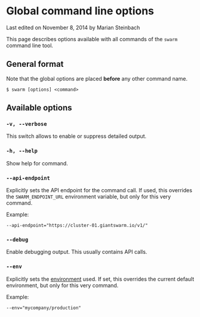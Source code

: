 # Global command line options

<p class="lastmod">Last edited on November 8, 2014 by Marian Steinbach</p>

This page describes options available with all commands of the `swarm` command line tool.

## General format

Note that the global options are placed __before__ any other command name.

    $ swarm [options] <command>

## Available options

### `-v, --verbose`

This switch allows to enable or suppress detailed output.

### `-h, --help`

Show help for command.

### `--api-endpoint`

Explicitly sets the API endpoint for the command call. If used, this overrides the `SWARM_ENDPOINT_URL` environment variable, but only for this very command.

Example:

    --api-endpoint="https://cluster-01.giantswarm.io/v1/"

### `--debug`

Enable debugging output. This usually contains API calls.

### `--env`

Explicitly sets the [environment](../env/) used. If set, this overrides the current default environment, but only for this very command.

Example:

    --env="mycompany/production"
